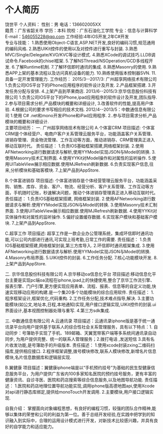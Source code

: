个人简历
====


饶世平
个人资料：
性别：男                        电话：136602005XX  
籍贯：广东省韶关市              学历：本科
院校：广东石油化工学院          专业：信息与计算科学
E-mail：546055228@qq.com 
工作经验:4年iOS开发,2年C#开发	 
专业与技能：
1.熟悉使用Object-C语言,ASP.NET开发,良好的编码习惯,规范通用的编码风格.
2.熟悉UIKit控件的使用以及对控件进行重写与封装.
3.熟悉MVC/Single/Delegate/KVO/KVC等设计模式.
4.熟悉XCode的调试技巧.LLDB调试命令.Facebook的chisel框架.
5.了解NSThread/NSOperation/GCD多线程开发.
6.了解Runtime机制.
7.了解环信即时通讯的集成.
8.熟悉Masonry的使用.
9.熟悉APP上架的基本流程以及访问真机设备的能力.
10.熟练使用版本控制器SVN.
11.具备一定开发管理能力. 
工作经历：
   2015/3--2017/3: 广州超享网络技术有限公司
1.负责公司IOS平台下的iPhone应用程序的软件设计及开发.
2.产品框架搭建.
3.开发任务分配与安排.
4.上架产品到苹果商店.
   2013/6--2015/3:京华信息股份科技有限公司
1.负责公司IOS平台下的iPhone,ipad应用程序的软件设计及开发,团队指导.
2.参与项目需求分析,产品模块的概要和详细设计,
3.改善软件的性能,提高用户体验.
4.根据公司的要求书写相应的技术文档.
2012/4--2013/5：中数通信息有限公司
1.使用 C# .net和mono开发iPhone和iPad应用程序.
2..参与项目需求分析,产品模块的概要和详细设计.  
主要项目经历：
   一. 广州超享网络技术有限公司
    A.个体富CRM
    项目描述: 个体富CRM是个体经营户、电商户客户关系管理云服务平台，功能涵盖客户关系管理、进销存管理、资金物流管理、工作互动等方面，推动进销存、CRM管理真正进入移动互联时代。
责任描述：
1.负责IOS基础框架搭建,网络框架封装.
2.使用AFNetworking进行数据请求与解析,使用YYModel实现JSON与Model的转换.
3.使用Masonry技术汇制界面.
4.使用YYKit对Model操作和对属性的监听操作. 
5.使用UITableView展示相应数据.使用MJRefresh刷新数据.
6.负责实现客户信息,往来,分析模块和基础客模块.
7.上架产品到AppStore.

B.个体富进销存
项目描述: 个体富进销存是个体经营管理云服务平台，功能涵盖采购、销售、库存、资金、客户、物流、经营分析、客户关系管理、工作互动等方面，手机随时记账，秒速解决问题，推动个体进销存管理真正进入移动互联时代。
责任描述：
1.负责IOS基础框架搭建, 网络框架封装. 
2.使用AFNetworking进行数据请求与解析.使用YYModel实现JSON与Model的转换.
3.使用Masonry技术汇制界面.
3.使用UITableView展示相应数据.使用MJRefresh刷新数据.
4.使用YYKit对实体操作和对属性的监听操作.
5.偏好设置缓存数据.
6.实现客户模块和基础客户模块.
7.上架产品到AppStore.

C.超享工作
项目描述: 超享工作是一款企业办公管理系统，集成环信即时通讯功能,可以公司内部进行通讯,可实现上班考勤,日常工作的需要.
责任描述：
1.负责IOS基础框架搭建,网络框架封装,第三方库导入.
2.环信即时通讯框架集成.
3.使用AFNetworking进行数据请求与解析.使用YYModel实现JSON与Model的转换.
4.Masonry布局界面.
5.UIKit控件的封装.
6.工作任务分配.
7.核心功能模块开发.
8.上架产品到AppStore.

二. 京华信息股份科技有限公司
   A.京华移动oa信息化平台
     项目描述:移动信息化平台主要是实现pc端oa流程在iphone,ipad上的快捷使用,整合了京华工作流引擎、报表引擎、门户引擎,更方便实现应用表单、流程、报表、信息等的自定义功能,快速实现移动应用的构建.是一个集20多个功能模块的综合应用软件.
责任描述：
1.程序框架设计,框架优化,代码重构.
2.工作任务分配,技术难点指导,解决.
3.主要功能模块(如公文,地址本,日程,本地通知)实现,用户接口逻辑实现,UIKit控件的封装.ui界面设计,基本视图控制器处理与重写.
4.第三方sdk集成.

   三. 中数通信息有限公司
A.云通讯录
项目描述：云通讯录iphone版是基于统一通讯录平台向用户提供基于联系人的综合性社会关系管理服务，具有以下特点：1. 自动同步：号簿助手实现了手机、189邮箱、天翼宽带客户端等多系统间通讯录自动同步, 为用户提供完整、统一的联系人管理服务；2.拨打电话 ,发送短信 3.具有名片收发功能,是号簿助手的升级版本.
责任描述：
1.使用xcode封装zxing二维码扫描库,提供相应接口.
2.程序框架调整,拨号模块修改,联系人模块修改,新增名片信息模块,名片信息数据库和逻辑层实现.
   
B.翼健康
项目描述：翼健康iphone端是以“手机预约挂号”为基础的民生型健康信息服务平台，为用户提供广东省内100多家知名医院的预约挂号服务，更有丰富的健康资讯、自诊寻医、医院和药店搜索等综合信息服务,以及地图导航功能.
责任描述：
1.医院和药店地理位置导航功能实现,调用iphone版高德地图api,使用Xcode对api进行静态库绑定,提供给monoTouch开发调用.
2.主要模块,用户接口逻辑实现. 

自我介绍：
   掌握面向对象编程思想，有良好的编程习惯，较强的团队合作精神,能够以集体的荣誉和公司的利益为第一位。善于总结开发经验,在实践中把学到的知识融入到实际中，合理的运用设计模式进行开发，对新技术比较感兴趣，并具有良好的自学能力和适应能力。

